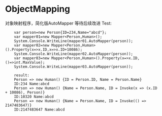 # ObjectMapping
对象映射程序，简化版AutoMapper
等待后续改进
Test:
```
    var person=new Person{ID=234,Name="abcd"};
    var mapper01=new Mapper<Person,Human>();
    System.Console.WriteLine(mapper01.AutoMapper(person)); 
    var mapper02=new Mapper<Person,Human>().Property(x=>x.ID,x=>x.ID+10086);
    System.Console.WriteLine(mapper02.AutoMapper(person)); 
    var mapper03=new Mapper<Person,Human>().Property(x=>x.ID,()=>int.MaxValue);
    System.Console.WriteLine(mapper03.AutoMapper(person));
```
        result:
        Person => new Human() {ID = Person.ID, Name = Person.Name}
        ID:234 Name:abcd
        Person => new Human() {Name = Person.Name, ID = Invoke(x => (x.ID + 10086), Person)}
        ID:10320 Name:abcd
        Person => new Human() {Name = Person.Name, ID = Invoke(() => 2147483647)}
        ID:2147483647 Name:abcd
